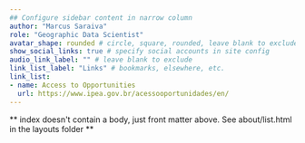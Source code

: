 ```yaml
---
## Configure sidebar content in narrow column
author: "Marcus Saraiva"
role: "Geographic Data Scientist"
avatar_shape: rounded # circle, square, rounded, leave blank to exclude
show_social_links: true # specify social accounts in site config
audio_link_label: "" # leave blank to exclude
link_list_label: "Links" # bookmarks, elsewhere, etc.
link_list:
- name: Access to Opportunities
  url: https://www.ipea.gov.br/acessooportunidades/en/
---
```


** index doesn't contain a body, just front matter above.
See about/list.html in the layouts folder **
